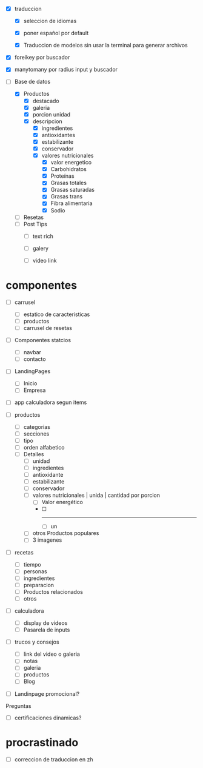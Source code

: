 - [x] traduccion
  - [x] seleccion de idiomas
  - [x] poner español por default
  - [x] Traduccion de modelos sin usar la terminal para generar archivos


- [x] foreikey por buscador
- [x] manytomany por radius input y buscador

- [ ] Base de datos
  - [x] Productos
    - [x] destacado
    - [x] galeria
    - [x] porcion unidad
    - [x] descripcion
      - [x] ingredientes
      - [x] antioxidantes
      - [x] estabilizante
      - [x] conservador
      - [x] valores nutricionales
        - [x] valor energetico
        - [x] Carbohidratos
        - [x] Proteínas
        - [x] Grasas totales
        - [x] Grasas saturadas
        - [x] Grasas trans
        - [x] Fibra alimentaria
        - [x] Sodio
  - [ ] Resetas
  - [ ] Post Tips
    - [ ] text rich
    - [ ] galery
    - [ ] video link



# componentes
- [ ] carrusel 
  - [ ] estatico de caracteristicas
  - [ ] productos 
  - [ ] carrusel de resetas
- [ ] Componentes statcios
  - [ ] navbar
  - [ ] contacto
- [ ] LandingPages
  - [ ] Inicio
  - [ ] Empresa
- [ ] app calculadora segun items
- [ ] productos
  - [ ] categorias
  - [ ] secciones
  - [ ] tipo
  - [ ] orden alfabetico
  - [ ] Detalles
    - [ ] unidad
    - [ ] ingredientes
    - [ ] antioxidante
    - [ ] estabilizante
    - [ ] conservador
    - [ ] valores nutricionales | unida | cantidad por porcion
      - [ ] Valor energético
      - [ ] -----
        - [ ] un
    - [ ] otros Productos populares
    - [ ] 3 imagenes
- [ ] recetas
  - [ ] tiempo
  - [ ] personas
  - [ ] ingredientes
  - [ ] preparacion
  - [ ] Productos relacionados
  - [ ] otros
- [ ] calculadora
  - [ ] display de videos
  - [ ] Pasarela de inputs
- [ ] trucos y consejos
  - [ ] link del video o galeria
  - [ ] notas
  - [ ] galeria
  - [ ] productos
  - [ ] Blog
- [ ] Landinpage promocional?


Preguntas

- [ ] certificaciones dinamicas?


# procrastinado 
- [ ] correccion de traduccion en zh